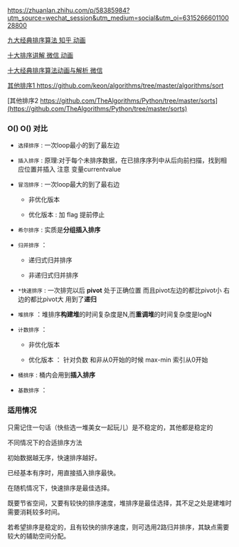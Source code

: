 https://zhuanlan.zhihu.com/p/58385984?utm_source=wechat_session&utm_medium=social&utm_oi=631526660110028800

[ 九大经典排序算法 知乎 动画 ](https://zhuanlan.zhihu.com/p/52884590?utm_source=wechat_session&utm_medium=social&utm_oi=631526660110028800)

[ 十大排序讲解 微信 动画](https://mp.weixin.qq.com/s?__biz=MzI2NjA3NTc4Ng==&mid=2652080829&idx=2&sn=93e06fa9ebce06d86d617931a0399a89&chksm=f1748158c603084e07945e4583bba798c71c3fa1481ae32c6915f1fe57807c5c6c57ae5b3d3a&mpshare=1&scene=1&srcid=&pass_ticket=aLYvowPftZdxv0ID6JVJgjpNRL9Tvs5KIwUlWwzj6h%2FJPCVAhZBzpnwqCcQEYlLW#rd)

[十大经典排序算法动画与解析 微信](https://mp.weixin.qq.com/s/vn3KiV-ez79FmbZ36SX9lg)

[其他排序1 https://github.com/keon/algorithms/tree/master/algorithms/sort ](https://github.com/keon/algorithms/tree/master/algorithms/sort)

[其他排序2 https://github.com/TheAlgorithms/Python/tree/master/sorts](https://github.com/TheAlgorithms/Python/tree/master/sorts)

###  O()  O() 对比

- `选择排序` : 一次loop最小的到了最左边

- `插入排序` : 原理:对于每个未排序数据，在已排序序列中从后向前扫描，找到相应位置并插入    注意 变量currentvalue

- `冒泡排序` : 一次loop最大的到了最右边

   - 非优化版本

   - 优化版本 : 加 flag 提前停止

- `希尔排序` : 实质是**分组插入排序**

- `归并排序` ：

   - 递归式归并排序

   - 非递归式归并排序

- `*快速排序` : 一次排完以后  **pivot** 处于正确位置 而且pivot左边的都比pivot小 右边的都比pivot大 用到了**递归**

- `堆排序` ：堆排序**构建堆**的时间复杂度是N,而**重调堆**的时间复杂度是logN

- `计数排序` ：

   - 非优化版本

   - 优化版本 ： 针对负数 和非从0开始的时候   max-min 索引从0开始

- `桶排序` : 桶内会用到**插入排序**

- `基数排序` ：


### 适用情况

只需记住一句话（快些选一堆美女一起玩儿）是不稳定的，其他都是稳定的

不同情况下的合适排序方法

初始数据越无序，快速排序越好。

已经基本有序时，用直接插入排序最快。

在随机情况下，快速排序是最佳选择。

既要节省空间，又要有较快的排序速度，堆排序是最佳选择，其不足之处是建堆时需要消耗较多时间。

若希望排序是稳定的，且有较快的排序速度，则可选用2路归并排序，其缺点需要较大的辅助空间分配。
